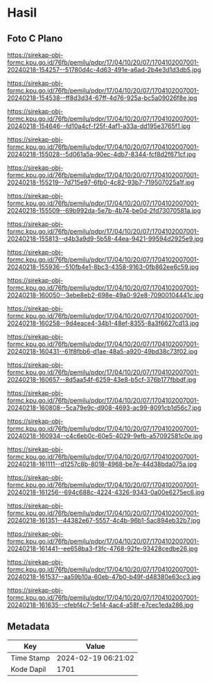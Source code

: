 # Hasil

## Foto C Plano

https://sirekap-obj-formc.kpu.go.id/76fb/pemilu/pdpr/17/04/10/20/07/1704102007001-20240218-154257--51780d4c-4d63-491e-a6ad-2b4e3d1d3db5.jpg

https://sirekap-obj-formc.kpu.go.id/76fb/pemilu/pdpr/17/04/10/20/07/1704102007001-20240218-154538--ff8d3d34-67ff-4d76-925a-bc5a09026f8e.jpg

https://sirekap-obj-formc.kpu.go.id/76fb/pemilu/pdpr/17/04/10/20/07/1704102007001-20240218-154646--fd10a4cf-f25f-4af1-a33a-dd195e3765f1.jpg

https://sirekap-obj-formc.kpu.go.id/76fb/pemilu/pdpr/17/04/10/20/07/1704102007001-20240218-155028--5d061a5a-90ec-4db7-8344-fcf8d2f671cf.jpg

https://sirekap-obj-formc.kpu.go.id/76fb/pemilu/pdpr/17/04/10/20/07/1704102007001-20240218-155219--7d715e97-6fb0-4c82-93b7-719507025a1f.jpg

https://sirekap-obj-formc.kpu.go.id/76fb/pemilu/pdpr/17/04/10/20/07/1704102007001-20240218-155509--69b992da-5e7b-4b74-be0d-2fd73070581a.jpg

https://sirekap-obj-formc.kpu.go.id/76fb/pemilu/pdpr/17/04/10/20/07/1704102007001-20240218-155813--d4b3a9d9-5b58-44ea-9421-99594d2925e9.jpg

https://sirekap-obj-formc.kpu.go.id/76fb/pemilu/pdpr/17/04/10/20/07/1704102007001-20240218-155936--510fb4e1-8bc3-4358-9163-0fb862ee6c59.jpg

https://sirekap-obj-formc.kpu.go.id/76fb/pemilu/pdpr/17/04/10/20/07/1704102007001-20240218-160050--3ebe8eb2-698e-49a0-92e8-70900104441c.jpg

https://sirekap-obj-formc.kpu.go.id/76fb/pemilu/pdpr/17/04/10/20/07/1704102007001-20240218-160258--9d4eace4-34b1-48ef-8355-8a3f6627cd13.jpg

https://sirekap-obj-formc.kpu.go.id/76fb/pemilu/pdpr/17/04/10/20/07/1704102007001-20240218-160431--61f8fbb6-d1ae-48a5-a920-49bd38c73f02.jpg

https://sirekap-obj-formc.kpu.go.id/76fb/pemilu/pdpr/17/04/10/20/07/1704102007001-20240218-160657--8d5aa54f-6259-43e8-b5cf-376b177fbbdf.jpg

https://sirekap-obj-formc.kpu.go.id/76fb/pemilu/pdpr/17/04/10/20/07/1704102007001-20240218-160808--5ca79e9c-d908-4693-ac99-8091cb1d56c7.jpg

https://sirekap-obj-formc.kpu.go.id/76fb/pemilu/pdpr/17/04/10/20/07/1704102007001-20240218-160934--c4c6eb0c-60e5-4029-9efb-a57092581c0e.jpg

https://sirekap-obj-formc.kpu.go.id/76fb/pemilu/pdpr/17/04/10/20/07/1704102007001-20240218-161111--d1257c8b-8018-4968-be7e-44d38bda075a.jpg

https://sirekap-obj-formc.kpu.go.id/76fb/pemilu/pdpr/17/04/10/20/07/1704102007001-20240218-161256--694c688c-4224-4326-9343-0a00e6275ec6.jpg

https://sirekap-obj-formc.kpu.go.id/76fb/pemilu/pdpr/17/04/10/20/07/1704102007001-20240218-161351--44382e67-5557-4c4b-96b1-5ac894eb32b7.jpg

https://sirekap-obj-formc.kpu.go.id/76fb/pemilu/pdpr/17/04/10/20/07/1704102007001-20240218-161441--ee658ba3-f3fc-4768-92fe-93428cedbe26.jpg

https://sirekap-obj-formc.kpu.go.id/76fb/pemilu/pdpr/17/04/10/20/07/1704102007001-20240218-161537--aa59b10a-60eb-47b0-b49f-d48380e63cc3.jpg

https://sirekap-obj-formc.kpu.go.id/76fb/pemilu/pdpr/17/04/10/20/07/1704102007001-20240218-161635--cfebf4c7-5e14-4ac4-a58f-e7cec1eda286.jpg


## Metadata

| Key        | Value               |
| ---------- | ------------------- |
| Time Stamp | 2024-02-19 06:21:02 |
| Kode Dapil | 1701                |



